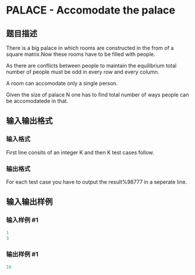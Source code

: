 # PALACE - Accomodate the palace

## 题目描述

 There is a big palace in which rooms are constructed in the from of a square matrix.Now these rooms have to be filled with people.

As there are conflicts between people to maintain the equilibrium total number of people must be odd in every row and every column.

A room can accomodate only a single person.

Given the size of palace N one has to find total number of ways people can be accomodatede in that.

## 输入输出格式

### 输入格式

First line consits of an integer K and then K test cases follow.

### 输出格式

For each test case you have to output the result%98777 in a seperate line.

## 输入输出样例

### 输入样例 #1

```cpp
1
3
```


### 输出样例 #1

```cpp
16
```


